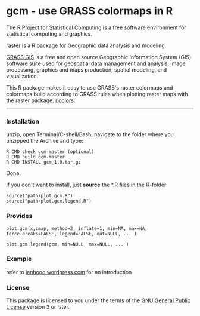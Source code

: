 # gcm - use GRASS colormaps in R

[The R Project for Statistical Computing](www.r-project.org/) is a free software environment for statistical computing and graphics.

[raster](cran.r-project.org/web/packages/raster/‎) is a R package for Geographic data analysis and modeling.

[GRASS GIS](http://grass.osgeo.org/) is a free and open source Geographic Information System (GIS) software suite used for geospatial data management and analysis, image processing, graphics and maps production, spatial modeling, and visualization.

This R package makes it easy to use GRASS's raster colormaps and colormaps build according to GRASS rules when plotting raster maps with the raster package. [r.colors](http://grass.osgeo.org/grass64/manuals/r.colors.html).

----

### Installation
unzip, 
open Terminal/C-shell/Bash, navigate to the folder where you unzipped the Archive and type:

```
R CMD check gcm-master (optional)
R CMD build gcm-master
R CMD INSTALL gcm_1.0.tar.gz
```

Done.


If you don't want to install, just **source** the *.R files in the R-folder
```
source("path/plot.gcm.R")
source("path/plot.gcm.legend.R")
```

### Provides
```
plot.gcm(x,cmap, method=2, inflate=1, min=NA, max=NA, force.breaks=FALSE, legend=FALSE, out=NULL, ... )
```
```
plot.gcm.legend(gcm, min=NULL, max=NULL, ... )
```


### Example

refer to [janhooo.wordpress.com](http://janhooo.wordpress.com/2013/11/20/gcm-use-grass-colormaps-in-r-raster-plots/) for an introduction



### License

This package is licensed to you under the terms of the [GNU General Public License](http://www.gnu.org/licenses/gpl.html) version 3 or later.
